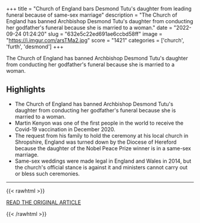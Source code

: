+++
title = "Church of England bars Desmond Tutu's daughter from leading funeral because of same-sex marriage"
description = "The Church of England has banned Archbishop Desmond Tutu's daughter from conducting her godfather's funeral because she is married to a woman."
date = "2022-09-24 01:24:20"
slug = "632e5c22ed691ae6ccbd58ff"
image = "https://i.imgur.com/arsTMa2.jpg"
score = "1421"
categories = ['church', 'furth', 'desmond']
+++

The Church of England has banned Archbishop Desmond Tutu's daughter from conducting her godfather's funeral because she is married to a woman.

## Highlights

- The Church of England has banned Archbishop Desmond Tutu's daughter from conducting her godfather's funeral because she is married to a woman.
- Martin Kenyon was one of the first people in the world to receive the Covid-19 vaccination in December 2020.
- The request from his family to hold the ceremony at his local church in Shropshire, England was turned down by the Diocese of Hereford because the daughter of the Nobel Peace Prize winner is in a same-sex marriage.
- Same-sex weddings were made legal in England and Wales in 2014, but the church's official stance is against it and ministers cannot carry out or bless such ceremonies.

---

{{< rawhtml >}}
  <p class="article-category">
    <a target="_blank" href="https://www.cnn.com/2022/09/23/uk/desmond-tutu-daughter-scli-gbr-intl/index.html">READ THE ORIGINAL ARTICLE</a>
  </p>
{{< /rawhtml >}}
